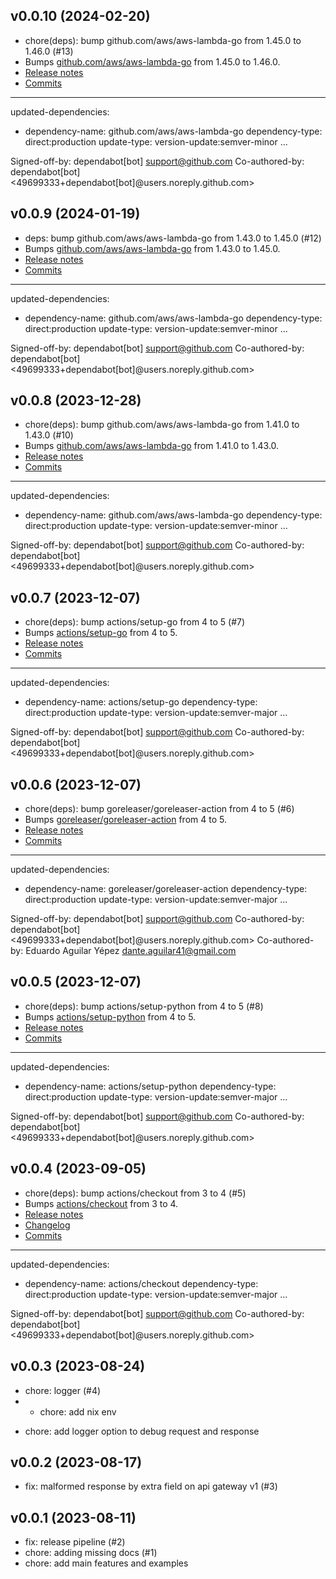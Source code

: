 ## v0.0.10 (2024-02-20)


- chore(deps): bump github.com/aws/aws-lambda-go from 1.45.0 to 1.46.0 (#13)
- Bumps [github.com/aws/aws-lambda-go](https://github.com/aws/aws-lambda-go) from 1.45.0 to 1.46.0.
- [Release notes](https://github.com/aws/aws-lambda-go/releases)
- [Commits](https://github.com/aws/aws-lambda-go/compare/v1.45.0...v1.46.0)

---
updated-dependencies:
- dependency-name: github.com/aws/aws-lambda-go
  dependency-type: direct:production
  update-type: version-update:semver-minor
...

Signed-off-by: dependabot[bot] <support@github.com>
Co-authored-by: dependabot[bot] <49699333+dependabot[bot]@users.noreply.github.com>

## v0.0.9 (2024-01-19)


- deps: bump github.com/aws/aws-lambda-go from 1.43.0 to 1.45.0 (#12)
- Bumps [github.com/aws/aws-lambda-go](https://github.com/aws/aws-lambda-go) from 1.43.0 to 1.45.0.
- [Release notes](https://github.com/aws/aws-lambda-go/releases)
- [Commits](https://github.com/aws/aws-lambda-go/compare/v1.43.0...v1.45.0)

---
updated-dependencies:
- dependency-name: github.com/aws/aws-lambda-go
  dependency-type: direct:production
  update-type: version-update:semver-minor
...

Signed-off-by: dependabot[bot] <support@github.com>
Co-authored-by: dependabot[bot] <49699333+dependabot[bot]@users.noreply.github.com>

## v0.0.8 (2023-12-28)


- chore(deps): bump github.com/aws/aws-lambda-go from 1.41.0 to 1.43.0 (#10)
- Bumps [github.com/aws/aws-lambda-go](https://github.com/aws/aws-lambda-go) from 1.41.0 to 1.43.0.
- [Release notes](https://github.com/aws/aws-lambda-go/releases)
- [Commits](https://github.com/aws/aws-lambda-go/compare/v1.41.0...v1.43.0)

---
updated-dependencies:
- dependency-name: github.com/aws/aws-lambda-go
  dependency-type: direct:production
  update-type: version-update:semver-minor
...

Signed-off-by: dependabot[bot] <support@github.com>
Co-authored-by: dependabot[bot] <49699333+dependabot[bot]@users.noreply.github.com>

## v0.0.7 (2023-12-07)


- chore(deps): bump actions/setup-go from 4 to 5 (#7)
- Bumps [actions/setup-go](https://github.com/actions/setup-go) from 4 to 5.
- [Release notes](https://github.com/actions/setup-go/releases)
- [Commits](https://github.com/actions/setup-go/compare/v4...v5)

---
updated-dependencies:
- dependency-name: actions/setup-go
  dependency-type: direct:production
  update-type: version-update:semver-major
...

Signed-off-by: dependabot[bot] <support@github.com>
Co-authored-by: dependabot[bot] <49699333+dependabot[bot]@users.noreply.github.com>

## v0.0.6 (2023-12-07)


- chore(deps): bump goreleaser/goreleaser-action from 4 to 5 (#6)
- Bumps [goreleaser/goreleaser-action](https://github.com/goreleaser/goreleaser-action) from 4 to 5.
- [Release notes](https://github.com/goreleaser/goreleaser-action/releases)
- [Commits](https://github.com/goreleaser/goreleaser-action/compare/v4...v5)

---
updated-dependencies:
- dependency-name: goreleaser/goreleaser-action
  dependency-type: direct:production
  update-type: version-update:semver-major
...

Signed-off-by: dependabot[bot] <support@github.com>
Co-authored-by: dependabot[bot] <49699333+dependabot[bot]@users.noreply.github.com>
Co-authored-by: Eduardo Aguilar Yépez <dante.aguilar41@gmail.com>

## v0.0.5 (2023-12-07)


- chore(deps): bump actions/setup-python from 4 to 5 (#8)
- Bumps [actions/setup-python](https://github.com/actions/setup-python) from 4 to 5.
- [Release notes](https://github.com/actions/setup-python/releases)
- [Commits](https://github.com/actions/setup-python/compare/v4...v5)

---
updated-dependencies:
- dependency-name: actions/setup-python
  dependency-type: direct:production
  update-type: version-update:semver-major
...

Signed-off-by: dependabot[bot] <support@github.com>
Co-authored-by: dependabot[bot] <49699333+dependabot[bot]@users.noreply.github.com>

## v0.0.4 (2023-09-05)


- chore(deps): bump actions/checkout from 3 to 4 (#5)
- Bumps [actions/checkout](https://github.com/actions/checkout) from 3 to 4.
- [Release notes](https://github.com/actions/checkout/releases)
- [Changelog](https://github.com/actions/checkout/blob/main/CHANGELOG.md)
- [Commits](https://github.com/actions/checkout/compare/v3...v4)

---
updated-dependencies:
- dependency-name: actions/checkout
  dependency-type: direct:production
  update-type: version-update:semver-major
...

Signed-off-by: dependabot[bot] <support@github.com>
Co-authored-by: dependabot[bot] <49699333+dependabot[bot]@users.noreply.github.com>

## v0.0.3 (2023-08-24)


- chore: logger (#4)
- * chore: add nix env

* chore: add logger option to debug request and response

## v0.0.2 (2023-08-17)


- fix: malformed response by extra field on api gateway v1 (#3)

## v0.0.1 (2023-08-11)


- fix: release pipeline (#2)
- chore: adding missing docs (#1)
- chore: add main features and examples

